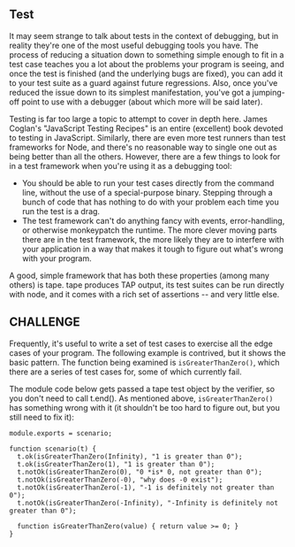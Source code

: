## Test

It may seem strange to talk about tests in the context of debugging,
but in reality they're one of the most useful debugging tools you
have. The process of reducing a situation down to something simple
enough to fit in a test case teaches you a lot about the problems your
program is seeing, and once the test is finished (and the underlying
bugs are fixed), you can add it to your test suite as a guard against
future regressions. Also, once you've reduced the issue down to its
simplest manifestation, you've got a jumping-off point to use with a
debugger (about which more will be said later).

Testing is far too large a topic to attempt to cover in depth here.
James Coglan's "JavaScript Testing Recipes" is an entire (excellent)
book devoted to testing in JavaScript. Similarly, there are even more
test runners than test frameworks for Node, and there's no reasonable
way to single one out as being better than all the others. However,
there are a few things to look for in a test framework when you're
using it as a debugging tool:

  * You should be able to run your test cases directly from the command
    line, without the use of a special-purpose binary. Stepping through
    a bunch of code that has nothing to do with your problem each time
    you run the test is a drag.
  * The test framework can't do anything fancy with events,
    error-handling, or otherwise monkeypatch the runtime. The more
    clever moving parts there are in the test framework, the more likely
    they are to interfere with your application in a way that makes it
    tough to figure out what's wrong with your program.

A good, simple framework that has both these properties (among many
others) is tape. tape produces TAP output, its test suites can be run
directly with node, and it comes with a rich set of assertions -- and
very little else.

## CHALLENGE

Frequently, it's useful to write a set of test cases to exercise all
the edge cases of your program. The following example is contrived,
but it shows the basic pattern. The function being examined is
`isGreaterThanZero()`, which there are a series of test cases for, some
of which currently fail.

The module code below gets passed a tape test object by the
verifier, so you don't need to call t.end(). As mentioned above,
`isGreaterThanZero()` has something wrong with it (it shouldn't be too
hard to figure out, but you still need to fix it):

    module.exports = scenario;

    function scenario(t) {
      t.ok(isGreaterThanZero(Infinity), "1 is greater than 0");
      t.ok(isGreaterThanZero(1), "1 is greater than 0");
      t.notOk(isGreaterThanZero(0), "0 *is* 0, not greater than 0");
      t.notOk(isGreaterThanZero(-0), "why does -0 exist");
      t.notOk(isGreaterThanZero(-1), "-1 is definitely not greater than 0");
      t.notOk(isGreaterThanZero(-Infinity), "-Infinity is definitely not greater than 0");

      function isGreaterThanZero(value) { return value >= 0; }
    }
